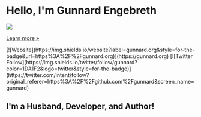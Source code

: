  <div class="jumbotron">
        <div class="container">
          <h1 class="display-3">Hello, I'm Gunnard Engebreth</h1>
          <img src="https://www.gunnard.org/images/matias.jpg" />
          <p><a class="btn btn-primary btn-lg" href="#" role="button">Learn more &raquo;</a></p>
        </div>
      </div>
[![Website](https://img.shields.io/website?label=gunnard.org&style=for-the-badge&url=https%3A%2F%2Fgunnard.org)](https://gunnard.org)
[![Twitter Follow](https://img.shields.io/twitter/follow/gunnard?color=1DA1F2&logo=twitter&style=for-the-badge)](https://twitter.com/intent/follow?original_referer=https%3A%2F%2Fgithub.com%2Fgunnard&screen_name=gunnard)

## I'm a Husband, Developer, and Author!

